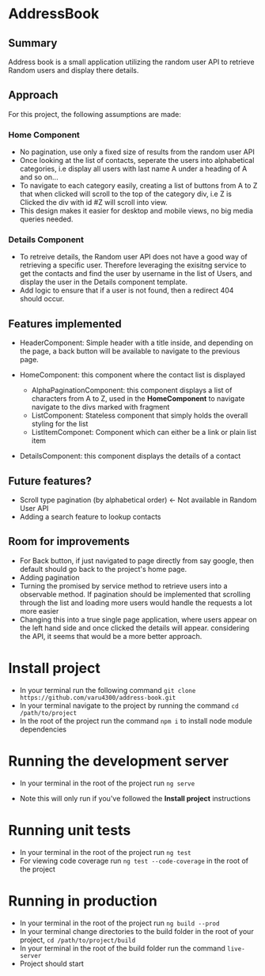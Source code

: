 # AddressBook

## Summary
Address book is a small application utilizing the random user API to retrieve Random users and display there details.

## Approach
For this project, the following assumptions are made:
### Home Component

- No pagination, use only a fixed size of results from the random user API
- Once looking at the list of contacts, seperate the users into alphabetical categories, i.e display all users with last name A under a heading of A and so on...
- To navigate to each category easily, creating a list of buttons  from A to Z that when clicked will scroll to the top of the category div, i.e Z is Clicked the div with id #Z will scroll into view.
- This design makes it easier for desktop and mobile views, no big media queries needed.

### Details Component
- To retreive details, the Random user API does not have a good way of retrieving a specific user. Therefore leveraging the exisitng service to get the contacts and find the user by username in the list of Users, and display the user in the Details component template.
- Add logic to ensure that if a user is not found, then a redirect 404 should occur.

## Features implemented
- HeaderComponent: Simple header with a title inside, and depending on the page, a back button will be available to navigate to the previous page.

- HomeComponent: this component where the contact list is displayed
  - AlphaPaginationComponent: this component displays a list of characters from A to Z, used in the **HomeComponent** to navigate navigate to the divs marked with fragment
  - ListComponent: Stateless component that simply holds the overall styling for the list
  - ListItemComponet: Component which can either be a link or plain list item

- DetailsComponent: this component displays the details of a contact

## Future features?
- Scroll type pagination (by alphabetical order) <-  Not available in Random User API
- Adding a search feature to lookup contacts

## Room for improvements
- For Back button, if just navigated to page directly from say google, then default should go back to the project's home page.
- Adding pagination
- Turning the promised by service method to retrieve users into a observable method. If pagination should be implemented that scrolling through the list and loading more users would handle the requests a lot more easier
- Changing this into a true single page application, where users appear on the left hand side and once clicked the details will appear. considering the API, it seems that would be a more better approach.


# Install project
- In your terminal run the following command `git clone https://github.com/varu4300/address-book.git`
- In your terminal navigate to the project by running the command `cd /path/to/project`
- In the root of the project run the command `npm i` to install node module dependencies

# Running the development server
- In your terminal in the root of the project run `ng serve`
* Note this will only run if you've followed the **Install project** instructions

# Running unit tests
- In your terminal in the root of the project run `ng test`
- For viewing code coverage run `ng test --code-coverage` in the root of the project

# Running in production
- In your terminal in the root of the project run `ng build --prod`
- In your terminal change directories to the build folder in the root of your project, `cd /path/to/project/build`
- In your terminal in the root of the build folder run the command `live-server`
- Project should start

